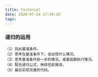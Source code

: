 ```yaml
---
title: factorial
date: 2020-07-24 17:49:19
tags:
---
```


### 递归的运用

```
（1）找出基准条件。
（2）思考在基准条件下，会出现什么情况。
（3）思考基准条件前一步的情况，或者函数执行情况。
（4）配合递归公式，继续往前推进。
（5）最后实现完善的代码。
```